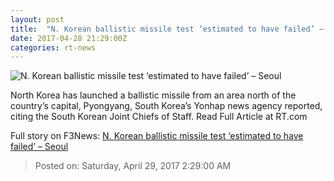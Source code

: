 ```yaml
---
layout: post
title:  "N. Korean ballistic missile test ‘estimated to have failed’ – Seoul"
date: 2017-04-28 21:29:00Z
categories: rt-news
---
```


![N. Korean ballistic missile test ‘estimated to have failed’ – Seoul](https://img.rt.com/files/2017.04/article/5903b4ecc3618876448b45c8.jpg)

North Korea has launched a ballistic missile from an area north of the country’s capital, Pyongyang, South Korea’s Yonhap news agency reported, citing the South Korean Joint Chiefs of Staff. Read Full Article at RT.com


Full story on F3News: [N. Korean ballistic missile test ‘estimated to have failed’ – Seoul](http://www.f3nws.com/n/f2njgB)

> Posted on: Saturday, April 29, 2017 2:29:00 AM
